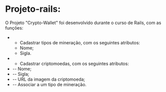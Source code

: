 # Projeto-rails:
  O Projeto "Crypto-Wallet" foi desenvolvido durante o curso de Rails, com as funções:
*  - Cadastrar tipos de mineração, com os seguintes atributos:
    - Nome;
    - Sigla.
*  - Cadastrar criptomoedas, com os seguintes atributos:
*    -- Nome;
*    -- Sigla;
*    -- URL da imagem da criptomoeda;
*    -- Associar a um tipo de mineração.

